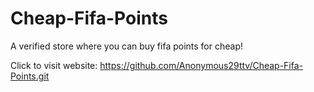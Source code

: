 # Cheap-Fifa-Points
A verified store where you can buy fifa points for cheap!


Click to visit website: https://github.com/Anonymous29ttv/Cheap-Fifa-Points.git
